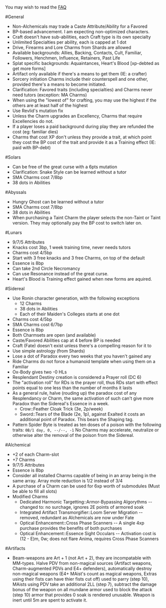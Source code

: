 You may wish to read the [FAQ](faq.markdown)

#General

 * Non-Alchemicals may trade a Caste Attribute/Ability for a Favored
 * BP-based advancement.  I am expecting non-optimized characters.
 * Craft doesn't have sub-abilities, each Craft type is its own specialty
 * Unlimited Specialties per ability, each is capped at 1 dot
 * Drive, Firearms and Lore Charms from Shards are allowed
 * Available backgrounds: Allies, Backing, Contacts, Cult, Familiar, Followers, Henchmen, Influence, Retainers, Past Life
 * Splat specific backgrounds: Aquaintances, Heart's Blood [xp-debted as get more forms]
 * Artifact only available if there's a means to get them (IE: a crafter)
 * Sorcery initiation Charms include their counterspell and one other, provided there's a means to become initiated.
 * Clarification: Favored traits (including specialties) and Charms never need tutors (exception: MA Charms)
 * When using the "lowest of" for crafting, you may use the highest if the others are at least half of the highest
 * Use Revlid's mutation fix
 * Unless the Charm upgrades an Excellency, Charms that require Excellencies do not.
 * If a player loses a paid background during play they are refunded the cost (eg: familiar dies)
 * Charms that cost XP don't unless they provide a trait, at which point they cost the BP cost of the trait and provide it as a Training effect (IE: paid with BP-debt)

#Solars

 * Can be free of the great curse with a 6pts mutation
 * Clarification: Snake Style can be learned without a tutor
 * SMA Charms cost 7/8bp
 * 38 dots in Abilities

#Abyssals

 * Hungry Ghost can be learned without a tutor
 * SMA Charms cost 7/8bp
 * 38 dots in Abilities
 * When purchasing a Taint Charm the player selects the non-Taint or Taint version.  They may optionally pay the BP cost to switch later on.

#Lunars

 * 9/7/5 Attributes
 * Knacks cost 3bp, 1 week training time, never needs tutors
 * Charms cost 4/5bp
 * Start with 3 free knacks and 3 free Charms, on top of the default
 * Essence is 8bp
 * Can take 2nd Circle Necromancy
 * Can use Resonance instead of the great curse.
 * Heart's Blood is Training effect gained when new forms are aquired.

#Sidereal

 * Use Ronin character generation, with the following exceptions
    * 12 Charms
    * 38 dots in Abilities
    * Each of their Maiden's Colleges starts at one dot
 * Charms cost 4/5bp
 * SMA Charms cost 6/7bp
 * Essence is 8bp
 * Both Charmsets are open (and available)
 * Caste/Favored Abilities cap at 4 before BP is needed
 * Craft (Fate) doesn't exist unless there's a compelling reason for it to
 * Use simple astrology (from Shards)
 * Lose a dot of Paradox every two weeks that you haven't gained any
 * Ride Charms do not force a humanoid template when using them on a Familiar
 * Ox-Body gives two -0 HLs
 * Resplendant Destiny creation is considered a Prayer roll (DC 6)
 * The "activation roll" for RDs is the prayer roll, thus RDs start with effect points equal to one less than the number of months it lasts
 * As a general rule, halve (rouding up) the paradox cost of any Resplendancy or Charm, the same activation of such can't give more Paradox than the Sidereal's Essence in a week.
    * Crow::Feather Cloak Trick (3e, 2p/week) 
    * Sword::Tears of the Blade (2e, 1p), against Exalted it costs an additional point of Paradox.  This bears the Shaping tag.
 * Pattern Spider Byte is treated as ten doses of a poison with the following traits: `0B/1 day, 0, --/--, -1`  No Charms may accelerate, neutralize or otherwise alter the removal of the poison from the Sidereal.

#Alchemical

 * +2 of each Charm-slot
 * +7 Charms
 * 9/7/5 Attributes
 * Essence is 8bp
 * Consider all installed Charms capable of being in an array being in the same array.  Array mote reduction is 1/2 instead of 3/4
 * A purchase of a Charm can be used for 6xp worth of submodules (Must be able to fill all slots)
 * Modified Charms
    * Dedicated Harmonic Targetting::Armor-Bypassing Algorythms -- changed to: no surchage, ignores 2E points of armored soak
    * Integrated Artifact Transmorgifier::Loom Server Migration -- removed, redundant as Alchemicals are now under Fate
    * Optical Enhancement::Cross Phase Scanners -- A single 4xp purchase provides the benefits of both purchases
    * Optical Enhancement::Essence Sight Occulars -- Activation cost is (12 - E)m, 0w; does not flare Anima, requires Cross Phase Scanners

#Artifacts

 * Beam-weapons are Art + 1 (not Art + 2), they are incompatable with MM-types.  Halve PDV from non-magical sources (Artifact weapons, Charm-augmented PDVs and E4+ defenders), automatically destroy non-magical weapons (E4+ MAist's count as magical weapons, Extras using their fists can have thier fists cut off) used to parry (step 10), MAists using PDV take an additional 2LL (step 7), subtract the damage bonus of the weapon on all mundane armor used to block the attack (step 10) armor that provides 0 soak is rendered unusable.  Weapon is inert until 5m are spent to activate it.
